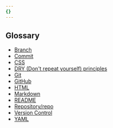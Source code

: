 ```yaml
---
{}
---
```


## Glossary

- <a href="https://glosario.carpentries.org/en/#git_branch" class="glossary-definition">Branch</a>
- <a href="https://glosario.carpentries.org/en/#commit" class="glossary-definition">Commit</a>
- <a href="https://glosario.carpentries.org/en/#css" class="glossary-definition">CSS</a>
- <a href="https://carpentries.github.io/glosario/en/#dry" class="glossary-definition">DRY (Don't repeat yourself) principles</a>
- <a href="https://glosario.carpentries.org/en/#git" class="glossary-definition">Git</a>
- <a href="https://glosario.carpentries.org/en/#github" class="glossary-definition">GitHub</a>
- <a href="https://glosario.carpentries.org/en/#html" class="glossary-definition">HTML</a>
- <a href="https://glosario.carpentries.org/en/#markdown" class="glossary-definition">Markdown</a>
- <a href="https://carpentries.github.io/glosario/en/#readme" class="glossary-definition">README</a>
- <a href="https://glosario.carpentries.org/en/#repository" class="glossary-definition">Repository/repo</a>
- <a href="https://glosario.carpentries.org/en/#version_control_system" class="glossary-definition">Version Control</a>
- <a href="https://glosario.carpentries.org/en/#yaml" class="glossary-definition">YAML</a>




